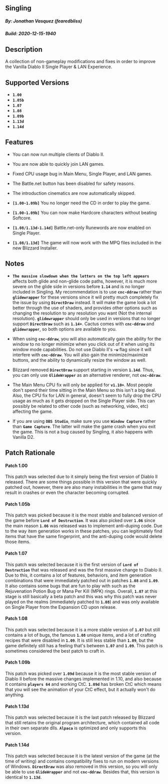 ## Singling
##### By: Jonathan Vasquez (fearedbliss)
##### Build: 2020-12-15-1940

## Description

A collection of non-gameplay modifications and fixes in order to improve the
Vanilla Diablo II Single Player & LAN Experience.

## Supported Versions

- **`1.00`**
- **`1.05b`**
- **`1.07`**
- **`1.08`**
- **`1.09b`**
- **`1.13d`**
- **`1.14d`**

## Features

- You can now run multiple clients of Diablo II.
- You are now able to quickly join LAN games.
- Fixed CPU usage bug in Main Menu, Single Player, and LAN games.
- The Battle.net button has been disabled for safety reasons.
- The introduction cinematics are now automatically skipped.

- **`[1.00-1.09b]`** You no longer need the CD in order to play the game.
- **`[1.00-1.09b]`** You can now make Hardcore characters without beating Softcore.

- **`[1.08/1.13d-1.14d]`** Battle.net-only Runewords are now enabled on Single Player.

- **`[1.08/1.13d]`** The game will now work with the MPQ files included in the
  new Blizzard Installer.

## Notes

- **`The massive slowdown when the letters on the top left appears`** affects
  both glide and non-glide code paths, however, it is much more severe on the
  glide side in versions before **`1.14`** and is no longer included in
  Singling. My recommendation is to use **`cnc-ddraw`** rather than
  **`glidewrapper`** for these versions since it will pretty much completely fix
  the issue by using **`DirectDraw`** instead. It will make the game look a lot
  better through the use of shaders, and provides other options such as changing
  the resolution to any resolution you want (Not the internal resolution).
  **`glidewrapper`** should only be used in versions that no longer support
  **`DirectDraw`** such as **`1.14+`**. Cactus comes with **`cnc-ddraw`** and
  **`glidewrapper`**, so both options are available to you.

- When using **`cnc-ddraw`**, you will also automatically gain the ability for
  the window to no longer minimize when you click out of it when using its
  window mode capabilities. Do not use Diablo II's **`-w`** flag since it will
  interfere with **`cnc-ddraw`**. You will also gain the minimize/maximize
  buttons, and the ability to dynamically resize the window as well.

- Blizzard removed **`DirectDraw`** support starting in version **`1.14d`**.
  Thus, you can only use **`GlideWrapper`** as an alternative renderer,
  not **`cnc-ddraw`**.

- The Main Menu CPU fix will only be applied for **`v1.10+`**. Most people
  don't spend their time sitting in the Main Menu so this isn't a big deal.
  Also, the CPU fix for LAN in general, doesn't seem to fully drop the CPU usage
  as much as it gets dropped on the Single Player side. This can possibly be
  related to other code (such as networking, video, etc) affecting the game.

- If you are using **`OBS Studio`**, make sure you use **`Window Capture`**
  rather than **`Game Capture`**. The latter will make the game crash when you
  exit the game. This is not a bug caused by Singling, it also happens with
  Vanilla D2.

## Patch Rationale

#### Patch 1.00

This patch was selected due to it simply being the first version of Diablo II
released. There are some things possible in this version that were quickly
patched out, however, there are also many instabilities in the game that may
result in crashes or even the character becoming corrupted.

#### Patch 1.05b

This patch was picked because it is the most stable and balanced version
of the game before **`Lord of Destruction`**. It was also picked over
**`1.06`** since the main reason **`1.06`** was released was to implement
anti-duping code. Due to the way item generation works in these patches,
you can legitimately find items that have the same fingerprint, and the
anti-duping code would delete those items.

#### Patch 1.07

This patch was selected because it is the first version of
**`Lord of Destruction`** that was released and was the first massive change to
Diablo II. Due to this, it contains a lot of features, behaviors, and item
generation combinations that were immediately patched out in patches **`1.08`**
and **`1.09`**. It also contains some bugs that are fun to play with such as the
Rejuvenation Potion Bug or Mana Per Kill (MPK) rings. Overall, **`1.07`** at
this stage is still basically a beta patch and this was why this patch was never
played on the realms (immediately patched to **`1.08`**) and was only available
on Single Player from the Expansion CD upon release.

#### Patch 1.08

This patch was selected because it is a more stable version of **`1.07`**
but still contains a lot of bugs, the famous **`1.08`** unique items, and a lot
of crafting recipes that were disabled in **`1.09`**. It is still less stable
than **`1.09`**, but the game definitely still has a feeling that's between
**`1.07`** and **`1.09`**. This patch is sometimes considered the best patch
to craft in.

#### Patch 1.09b

This patch was picked over **`1.09d`** because it is the most stable version of
Diablo II before the massive changes implemented in 1.10, and also because it
contains **`players 64`** and working CtC. **`1.09d`** has broken CtC which
means that you will see the animation of your CtC effect, but it actually won't
do anything.

#### Patch 1.13d

This patch was selected because it is the last patch released by Blizzard
that still retains the original program architecture, which contained all
code in their own separate dlls. **`Alpaca`** is optimized and only supports
this version.

#### Patch 1.14d

This patch was selected because it is the latest version of the game (at the
time of writing) and contains compatibility fixes to run on modern versions
of Windows. **`DirectDraw`** was also removed in this version, so you will
only be able to use **`GlideWrapper`** and not **`cnc-ddraw`**. Besides that,
this version is identical to **`1.13d`**.